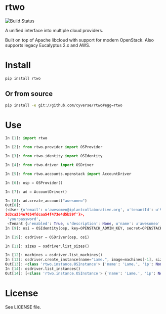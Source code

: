 rtwo
====

[![Build Status](https://travis-ci.org/cyverse/rtwo.svg?branch=master)](https://travis-ci.org/cyverse/rtwo)

A unified interface into multiple cloud providers.

Built on top of Apache libcloud with support for modern OpenStack. Also supports legacy Eucalyptus 2.x and AWS.

# Install #

```bash
pip install rtwo
```

## Or from source ##

```bash
pip install -e git://github.com/cyverse/rtwo#egg=rtwo
```

# Use #
```python
In [1]: import rtwo

In [2]: from rtwo.provider import OSProvider

In [3]: from rtwo.identity import OSIdentity

In [4]: from rtwo.driver import OSDriver

In [5]: from rtwo.accounts.openstack import AccountDriver

In [6]: osp = OSProvider()

In [7]: ad = AccountDriver()

In [8]: ad.create_account("awesomeo")
Out[8]: 
(<User {u'email': u'awesomeo@iplantcollaborative.org', u'tenantId': u'97dfaaebb0d943baa0cfa7cbd3bf24d5', u'enabled': True, u'name': u'awesomeo', u'id': u'
3d3ca254e7054fdcaa54f473e4d5b59f'}>,
 'yourpassword',
 <Tenant {u'enabled': True, u'description': None, u'name': u'awesomeo', u'id': u'97dfaaebb0d943baa0cfa7cbd3bf24d5'}>)
In [9]: osi = OSIdentity(osp, key=OPENSTACK_ADMIN_KEY, secret=OPENSTACK_ADMIN_SECRET, user="awesomeo", auth_url="http://openstack-server.org:port/v2.0", password=ad.hashpass("awesomeo"), region_name="ValhallaRegion", ex_tenant_name="awesomeo", username="awesomeo")

In [19]: osdriver = OSDriver(osp, osi)

In [11]: sizes = osdriver.list_sizes()

In [12]: machines = osdriver.list_machines()
In [13]: osdriver.create_instance(name="Lame.", image=machines[-1], size=sizes[1])
Out[13]: <class 'rtwo.instance.OSInstance'> {'name': 'Lame.', 'ip': None, 'machine': {'alias': '7819f88b-b335-449d-b17f-ed3af350c918', 'provider': 'OpenStack', 'id': '7819f88b-b335-449d-b17f-ed3af350c918', 'name': 'Ubuntu 12.04 NoGui 4GB 64-bit bare'}, 'alias': '2b3a1021-aaed-439f-a6b6-5e6f1a9d1fd5', 'provider': 'OpenStack', 'id': '2b3a1021-aaed-439f-a6b6-5e6f1a9d1fd5', 'size': {'alias': '2', 'bandwidth': None, 'disk': 10, 'name': 'm1.small', 'price': 0.0, 'ram': 2048, 'id': 'm1.small', 'cpu': 1}}
In [14]: osdriver.list_instances()
Out[14]: [<class 'rtwo.instance.OSInstance'> {'name': 'Lame.', 'ip': None, 'machine': {'alias': '7819f88b-b335-449d-b17f-ed3af350c918', 'provider': 'OpenStack', 'id': '7819f88b-b335-449d-b17f-ed3af350c918', 'name': 'Ubuntu 12.04 NoGui 4GB 64-bit bare'}, 'alias': '2b3a1021-aaed-439f-a6b6-5e6f1a9d1fd5', 'provider': 'OpenStack', 'id': '2b3a1021-aaed-439f-a6b6-5e6f1a9d1fd5', 'size': {'alias': '2', 'bandwidth': None, 'disk': 10, 'name': 'm1.small', 'price': 0.0, 'ram': 2048, 'id': 'm1.small', 'cpu': 1}}]
```

# License

See LICENSE file.

